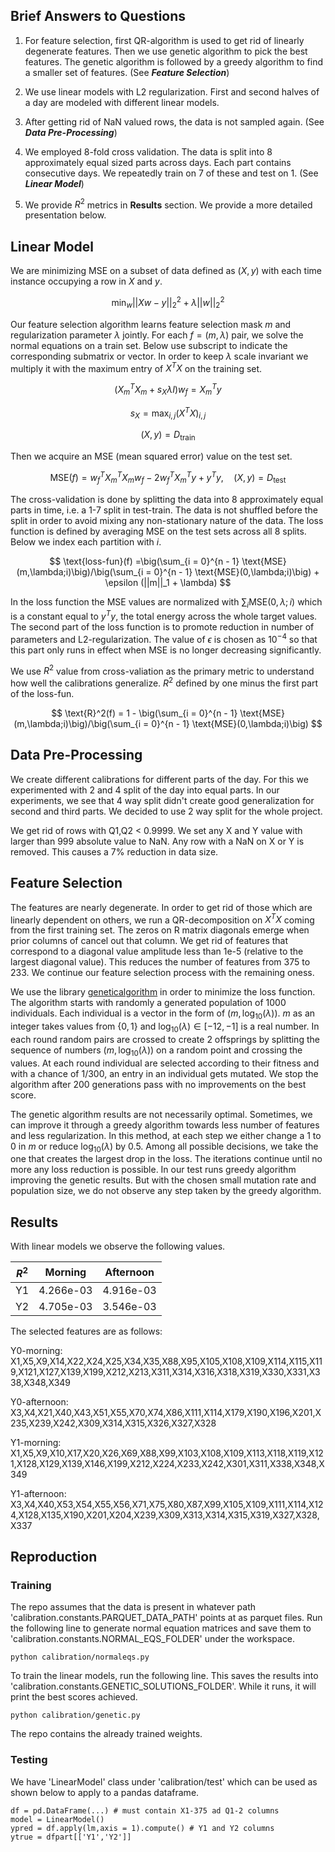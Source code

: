 ## Brief Answers to Questions
1. For feature selection, first QR-algorithm is used to get rid of linearly degenerate features. Then we use genetic algorithm to pick the best features. The genetic algorithm is followed by a greedy algorithm to find a smaller set of features. (See ***Feature Selection***)

2. We use linear models with L2 regularization. First and second halves of a day are modeled with different linear models.

3. After getting rid of NaN valued rows, the data is not sampled again. (See ***Data Pre-Processing***)

4. We employed 8-fold cross validation. The data is split into 8 approximately equal sized parts across days. Each part contains consecutive days. We repeatedly train on 7 of these and test on 1. (See ***Linear Model***)

5. We provide $R^2$ metrics in **Results** section. We provide a more detailed presentation below. 


## Linear Model
We are minimizing MSE on a subset of data defined as $(X,y)$ with each time instance occupying a row in $X$ and $y$. 

$$\text{min}_{w} ||Xw - y||_2^2 + \lambda ||w||_2^2$$

Our feature selection algorithm learns feature selection mask $m$ and regularization parameter $\lambda$ jointly. For each $f = (m,\lambda)$ pair, we solve the normal equations on a train set. Below use subscript to indicate the corresponding submatrix or vector. In order to keep $\lambda$ scale invariant we multiply it with the maximum entry of $X^TX$ on the training set.

$$(X_m^TX_m+s_X\lambda I)w_{f} = X_m^Ty$$

$$s_X =\max_{i,j} (X^TX)_{i,j}$$

$$(X,y) = D_{\text{train}}$$

Then we acquire an MSE (mean squared error) value on the test set. 

$$\text{MSE}(f) = w_{f}^TX_m^TX_mw_{f} -  2w_{f}^TX_m^Ty + y^Ty,\quad (X,y) = D_{\text{test}}$$

The cross-validation is done by splitting the data into 8 approximately equal parts in time, i.e. a 1-7 split in test-train. The data is not shuffled before the split in order to avoid mixing any non-stationary nature of the data. The loss function is defined by averaging MSE on the test sets across all 8 splits. Below we index each partition with $i$.

$$
\text{loss-fun}(f) =\big(\sum_{i = 0}^{n - 1} \text{MSE}(m,\lambda;i)\big)/\big(\sum_{i = 0}^{n - 1} \text{MSE}(0,\lambda;i)\big) + 
\epsilon (||m||_1 + \lambda)
$$

In the loss function the MSE values are normalized with $\sum_i\text{MSE}(0,\lambda;i)$ which is a constant equal to $y^Ty$, the total energy across the whole target values. The second part of the loss function is to promote reduction in number of parameters and L2-regularization. The value of $\epsilon$ is chosen as $10^{-4}$ so that this part only runs in effect when MSE is no longer decreasing significantly.

We use $R^2$ value from cross-valiation as the primary metric to understand how well the calibrations generalize. $R^2$ defined by one minus the first part of the loss-fun.

$$
\text{R}^2(f) = 1 - \big(\sum_{i = 0}^{n - 1} \text{MSE}(m,\lambda;i)\big)/\big(\sum_{i = 0}^{n - 1} \text{MSE}(0,\lambda;i)\big)
$$

## Data Pre-Processing

We create different calibrations for different parts of the day. For this we experimented with 2 and 4 split of the day into equal parts. In our experiments, we see that 4 way split didn't create good generalization for second and third parts. We decided to use 2 way split for the whole project. 

We get rid of rows with Q1,Q2 < 0.9999. We set any X and Y value with larger than 999 absolute value to NaN. Any row with a NaN on X or Y is removed. This causes a 7% reduction in data size. 

## Feature Selection

The features are nearly degenerate. In order to get rid of those which are linearly dependent on others, we run a QR-decomposition on $X^TX$ coming from the first training set. The zeros on R matrix diagonals emerge when prior columns of cancel out that column. We get rid of features that correspond to a diagonal value amplitude less than 1e-5 (relative to the largest diagonal value). This reduces the number of features from 375 to 233. We continue our feature selection process with the remaining oness. 

We use the library [geneticalgorithm](https://github.com/rmsolgi/geneticalgorithm) in order to minimize the loss function. The algorithm starts with randomly a generated population of 1000 individuals. Each individual is a vector in the form of $(m,\log_{10}(\lambda))$. $m$ as an integer takes values from $\{0,1\}$ and $\log_{10}(\lambda) \in [-12,-1]$ is a real number. In each round random pairs are crossed to create 2 offsprings by splitting the sequence of numbers $(m,\log_{10}(\lambda))$ on a random point and crossing the values. At each round individual are selected according to their fitness and with a chance of $1/300$, an entry in an individual gets mutated. We stop the algorithm after 200 generations pass with no improvements on the best score. 

The genetic algorithm results are not necessarily optimal. Sometimes, we can improve it through a greedy algorithm towards less number of features and less regularization. In this method, at each step we either change a 1 to 0 in $m$ or reduce $\log_{10}(\lambda)$ by $0.5$. Among all possible decisions, we take the one that creates the largest drop in the loss. The iterations continue until no more any loss reduction is possible. In our test runs greedy algorithm improving the genetic results. But with the chosen small mutation rate and population size, we do not observe any step taken by the greedy algorithm.

## Results

With linear models we observe the following values.

 $R^2$ | Morning | Afternoon | 
--- | --- | --- | 
Y1|4.266e-03|4.916e-03|
Y2|4.705e-03|3.546e-03|

The selected features are as follows:

Y0-morning: X1,X5,X9,X14,X22,X24,X25,X34,X35,X88,X95,X105,X108,X109,X114,X115,X119,X121,X127,X139,X199,X212,X213,X311,X314,X316,X318,X319,X330,X331,X338,X348,X349

Y0-afternoon: X3,X4,X21,X40,X43,X51,X55,X70,X74,X86,X111,X114,X179,X190,X196,X201,X235,X239,X242,X309,X314,X315,X326,X327,X328

Y1-morning: X1,X5,X9,X10,X17,X20,X26,X69,X88,X99,X103,X108,X109,X113,X118,X119,X121,X128,X129,X139,X146,X199,X212,X224,X233,X242,X301,X311,X338,X348,X349

Y1-afternoon: X3,X4,X40,X53,X54,X55,X56,X71,X75,X80,X87,X99,X105,X109,X111,X114,X124,X128,X135,X190,X201,X204,X239,X309,X313,X314,X315,X319,X327,X328,X337


## Reproduction

### Training
The repo assumes that the data is present in whatever path 'calibration.constants.PARQUET_DATA_PATH' points at as parquet files. Run the following line to generate normal equation matrices and save them to 'calibration.constants.NORMAL_EQS_FOLDER' under the workspace. 

```
python calibration/normaleqs.py
```

To train the linear models, run the following line. This saves the results into 'calibration.constants.GENETIC_SOLUTIONS_FOLDER'. While it runs, it will print the best scores achieved.

```
python calibration/genetic.py
```

The repo contains the already trained weights.

### Testing
We have 'LinearModel' class under 'calibration/test' which can be used as shown below to apply to a pandas dataframe.

```
df = pd.DataFrame(...) # must contain X1-375 ad Q1-2 columns
model = LinearModel()
ypred = df.apply(lm,axis = 1).compute() # Y1 and Y2 columns
ytrue = dfpart[['Y1','Y2']]
```

